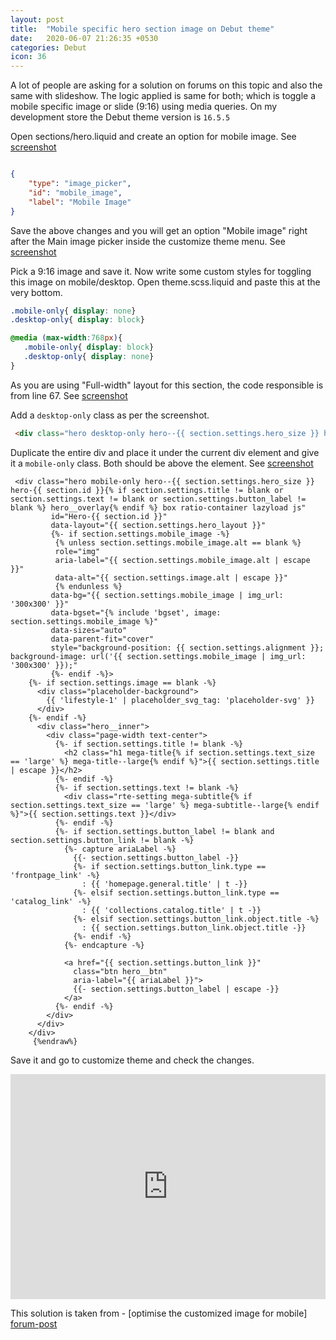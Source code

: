 ```yaml
---
layout: post
title:  "Mobile specific hero section image on Debut theme"
date:   2020-06-07 21:26:35 +0530
categories: Debut 
icon: 36
---
```

A lot of people are asking for a solution on forums on this topic and also the same with slideshow. The logic applied is same for both; which is toggle a mobile specific image or slide (9:16) using media queries. On my development store the Debut theme version is `16.5.5`

Open sections/hero.liquid and create an option for mobile image. See [screenshot](https://take.ms/WsigF)

``` json

{
    "type": "image_picker",
    "id": "mobile_image",
    "label": "Mobile Image"
}

```

 Save the above changes and you will get an option "Mobile image" right after the Main image picker inside the customize theme menu. See [screenshot](https://take.ms/Cc46Z)

 Pick a 9:16 image and save it. Now write some custom styles for toggling this image on mobile/desktop. Open theme.scss.liquid and paste this at the very bottom.

 ``` css
.mobile-only{ display: none}
.desktop-only{ display: block}

@media (max-width:768px){
    .mobile-only{ display: block}
    .desktop-only{ display: none}
}
 ```

As you are using "Full-width" layout for this section, the code responsible is from line 67. See [screenshot](https://take.ms/YONmR)

Add a `desktop-only` class as per the screenshot. 
```html
 <div class="hero desktop-only hero--{{ section.settings.hero_size }} hero-{{ section.id }}{% if section.settings.title != blank or section.settings.text != blank or section.settings.button_label != blank %} hero__overlay{% endif %} box ratio-container lazyload js">
 ```

Duplicate the entire div and place it under the current div element and give it a `mobile-only`  class.  Both should be above the <noscript> element. See [screenshot](https://take.ms/1yGCy)

``` html{%raw%}
 <div class="hero mobile-only hero--{{ section.settings.hero_size }} hero-{{ section.id }}{% if section.settings.title != blank or section.settings.text != blank or section.settings.button_label != blank %} hero__overlay{% endif %} box ratio-container lazyload js"
         id="Hero-{{ section.id }}"
         data-layout="{{ section.settings.hero_layout }}"
         {%- if section.settings.mobile_image -%}
          {% unless section.settings.mobile_image.alt == blank %}
          role="img"
          aria-label="{{ section.settings.mobile_image.alt | escape }}"
          data-alt="{{ section.settings.image.alt | escape }}"
          {% endunless %}
         data-bg="{{ section.settings.mobile_image | img_url: '300x300' }}"
         data-bgset="{% include 'bgset', image: section.settings.mobile_image %}"
         data-sizes="auto"
         data-parent-fit="cover"
         style="background-position: {{ section.settings.alignment }}; background-image: url('{{ section.settings.mobile_image | img_url: '300x300' }});"
         {%- endif -%}>
    {%- if section.settings.image == blank -%}
      <div class="placeholder-background">
        {{ 'lifestyle-1' | placeholder_svg_tag: 'placeholder-svg' }}
      </div>
    {%- endif -%}
      <div class="hero__inner">
        <div class="page-width text-center">
          {%- if section.settings.title != blank -%}
            <h2 class="h1 mega-title{% if section.settings.text_size == 'large' %} mega-title--large{% endif %}">{{ section.settings.title | escape }}</h2>
          {%- endif -%}
          {%- if section.settings.text != blank -%}
            <div class="rte-setting mega-subtitle{% if section.settings.text_size == 'large' %} mega-subtitle--large{% endif %}">{{ section.settings.text }}</div>
          {%- endif -%}
          {%- if section.settings.button_label != blank and section.settings.button_link != blank -%}
            {%- capture ariaLabel -%}
              {{- section.settings.button_label -}}
              {%- if section.settings.button_link.type == 'frontpage_link' -%}
                : {{ 'homepage.general.title' | t -}}
              {%- elsif section.settings.button_link.type == 'catalog_link' -%}
                : {{ 'collections.catalog.title' | t -}}
              {%- elsif section.settings.button_link.object.title -%}
                : {{ section.settings.button_link.object.title -}}
              {%- endif -%}
            {%- endcapture -%}

            <a href="{{ section.settings.button_link }}"
              class="btn hero__btn"
              aria-label="{{ ariaLabel }}">
              {{- section.settings.button_label | escape -}}
            </a>
          {%- endif -%}
        </div>
      </div>
    </div>
     {%endraw%}
```

Save it and go to customize theme and check the changes. 

<iframe width="100%" height="360" src="https://monosnap.com/image/cETfuBbLyx6Wuz7Xtf4x6wXm3YQtTw" frameborder="0" controls allowfullscreen></iframe>


This solution is taken from - [optimise the customized image for mobile] [forum-post]
 
[forum-post]: https://community.shopify.com/c/Shopify-Design/optimise-the-customized-image-for-mobile/m-p/766919/highlight/true#M192068